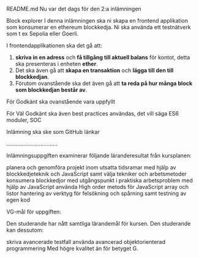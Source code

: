 README.md
Nu var det dags för den 2:a inlämningen

Block explorer
I denna inlämningen ska ni skapa en frontend applikation som konsumerar en  ethereum blockkedja. Ni ska använda ett testnätverk som t ex Sepolia eller Goerli.

I frontendapplikationen ska det gå att:
1) **skriva in en adress** och **få tillgång till aktuell balans** för kontot, detta ska presenteras i enheten **ether**. 
2) Det ska även gå att **skapa en transaktion** och **lägga till den till blockkedjan**.
3) Förutom ovanstående ska det även gå att **ta reda på hur många block som blockkedjan består av**.

För Godkänt ska ovanstående vara uppfyllt

 

För Väl Godkänt ska även best practices användas, det vill säga ES6 moduler, SOC

Inlämning ska ske som GitHub länkar

…………………………...

Inlämningsuppgiften examinerar följande läranderesultat från kursplanen:

planera och genomföra projekt inom utsatta tidsramar med hjälp av blockkedjeteknik och JavaScript samt välja tekniker och arbetsmetoder
konsumera blockkedjor med utgångspunkt i praktiska arbetsproblem med hjälp av JavaScript
använda High order metods för JavaScript array och listor
hantering av verktyg för felsökning och spårning samt testning av egen kod
 
VG-mål för uppgiften:

Den studerande har nått samtliga lärandemål för kursen. Den studerande kan dessutom: 

skriva avancerade testfall
använda avancerad objektorienterad programmering
Med högre kvalitet än för betyget G. 